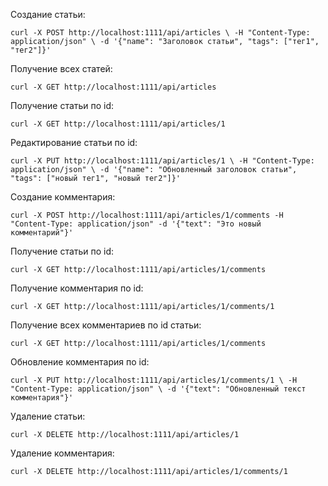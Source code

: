 Создание статьи:

`curl -X POST http://localhost:1111/api/articles \
-H "Content-Type: application/json" \
-d '{"name": "Заголовок статьи", "tags": ["тег1", "тег2"]}'`

Получение всех статей:

`curl -X GET http://localhost:1111/api/articles`

Получение статьи по id:

`curl -X GET http://localhost:1111/api/articles/1`

Редактирование статьи по id:

`curl -X PUT http://localhost:1111/api/articles/1 \
-H "Content-Type: application/json" \
-d '{"name": "Обновленный заголовок статьи", "tags": ["новый тег1", "новый тег2"]}'`

Создание комментария:

`curl -X POST http://localhost:1111/api/articles/1/comments -H "Content-Type: application/json" -d '{"text": "Это новый комментарий"}'`

Получение статьи по id:

`curl -X GET http://localhost:1111/api/articles/1/comments`

Получение комментария по id:

`curl -X GET http://localhost:1111/api/articles/1/comments/1`

Получение всех комментариев по id статьи:

`curl -X GET http://localhost:1111/api/articles/1/comments`

Обновление комментария по id:

`curl -X PUT http://localhost:1111/api/articles/1/comments/1 \
-H "Content-Type: application/json" \
-d '{"text": "Обновленный текст комментария"}'`

Удаление статьи:

`curl -X DELETE http://localhost:1111/api/articles/1`

Удаление комментария:

`curl -X DELETE http://localhost:1111/api/articles/1/comments/1`

